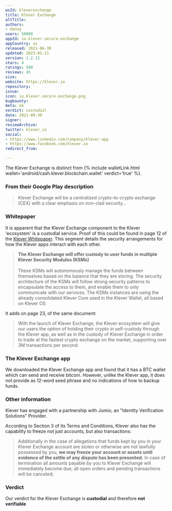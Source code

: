 ```yaml
---
wsId: kleverexchange
title: Klever Exchange
altTitle: 
authors:
- danny
users: 50000
appId: io.klever.secure.exchange
appCountry: us
released: 2021-06-30
updated: 2023-01-11
version: 1.2.12
stars: 4
ratings: 500
reviews: 45
size: 
website: https://klever.io
repository: 
issue: 
icon: io.klever.secure.exchange.png
bugbounty: 
meta: ok
verdict: custodial
date: 2021-09-30
signer: 
reviewArchive: 
twitter: klever_io
social:
- https://www.linkedin.com/company/klever-app
- https://www.facebook.com/klever.io
redirect_from: 

---
```


The Klever Exchange is distinct from  {% include walletLink.html wallet='android/cash.klever.blockchain.wallet' verdict='true' %}.

### From their Google Play description

> Klever Exchange will be a centralized crypto-to-crypto exchange (CEX) with a clear emphasis on iron-clad security...

### Whitepaper

It is apparent that the Klever Exchange component to the Klever 'ecosystem' is a custodial service. Proof of this could be found in page 12 of the [Klever Whitepaper](https://klever.io/downloads/Klever_Exchange_Whitepaper.pdf). This segment details the security arrangements for how the Klever apps interact with each other.

> **The Klever Exchange will offer custody to user funds in multiple Klever Security Modules (KSMs)**<br><br>
These KSMs will autonomously manage the funds between themselves based on
the balance that they are storing. The security architecture of the KSMs will follow
strong security patterns to encapsulate the access to them, and enable them to
only communicate with our services. The KSMs instances are using the already
consolidated Klever Core used in the Klever Wallet, all based on Klever OS 

It adds on page 23, of the same document:

> With the launch of Klever Exchange, the Klever ecosystem will give our users the option of holding their crypto in self-custody through the Klever app, as well as in the custody of Klever Exchange in order to trade at the fastest crypto exchange on the market, supporting over 3M transactions per second.

### The Klever Exchange app

We downloaded the Klever Exchange app and found that it has a BTC wallet which can send and receive bitcoin. However, unlike the Klever app, it does not provide as 12-word seed phrase and no indications of how to backup funds.

### Other information

Klever has engaged with a partnership with Jumio, an "Identity Verification Solutions" Provider. 

According to Section 3 of its Terms and Conditions, Klever also has the capability to freeze not just accounts, but also transactions:

> Additionally in the case of allegations that funds kept by you in your KIever Exchange account are stolen or otherwise are not lawfully possessed by you, **we may freeze your account or assets until evidence of the settle of any dispute has been presented.** In case of termination all amounts payable by you to Klever Exchange will immediately become due; all open orders and pending transactions will be canceled; 

### Verdict

Our verdict for the Klever Exchange is **custodial** and therefore **not verifiable**

